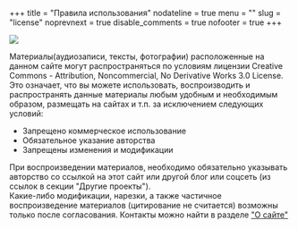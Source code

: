 +++
title = "Правила использования"
nodateline = true
menu = ""
slug = "license"
noprevnext = true
disable_comments = true
nofooter = true
+++

![](/images/by-nc-nd.png)

Материалы(аудиозаписи, тексты, фотографии) расположенные на данном сайте могут распространяться по условиям лицензии Creative Commons - Attribution, Noncommercial, No Derivative Works 3.0 License. Это означает, что вы можете использовать, воспроизводить и распространять данные материалы любым удобным и необходимым образом, размещать на сайтах и т.п. за исключением следующих условий:

 * Запрещено коммерческое использование
 * Обязательное указание авторства
 * Запрещены изменения и модификации

При воспроизведении материалов, необходимо обязательно указывать авторство со ссылкой на этот сайт или другой блог или соцсеть (из ссылок в секции "Другие проекты").  
Какие-либо модификации, нарезки, а также частичное воспроизведение материалов (цитирование не считается) возможны только после согласования. Контакты можно найти в разделе ["О сайте"](/about)